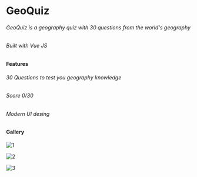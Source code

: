 <h1>GeoQuiz</h1>
<h6>GeoQuiz is a geography quiz with 30 questions from the world's geography </h6>
<h6>Built with Vue JS</h6>

<h4>Features</h4>
<h6>30 Questions to test you geography knowledge</h6>
<h6>Score 0/30</h6>
<h6>Modern UI desing</h6>

<h4>Gallery</h4>

![1](https://github.com/user-attachments/assets/ead1b441-c3dd-4cab-8a2d-f9c548a89fcb)

![2](https://github.com/user-attachments/assets/84375ed1-6c11-48fd-aecd-7cfe940bc7fe)

![3](https://github.com/user-attachments/assets/6b124096-5879-42a4-8606-8a4df816b369)



